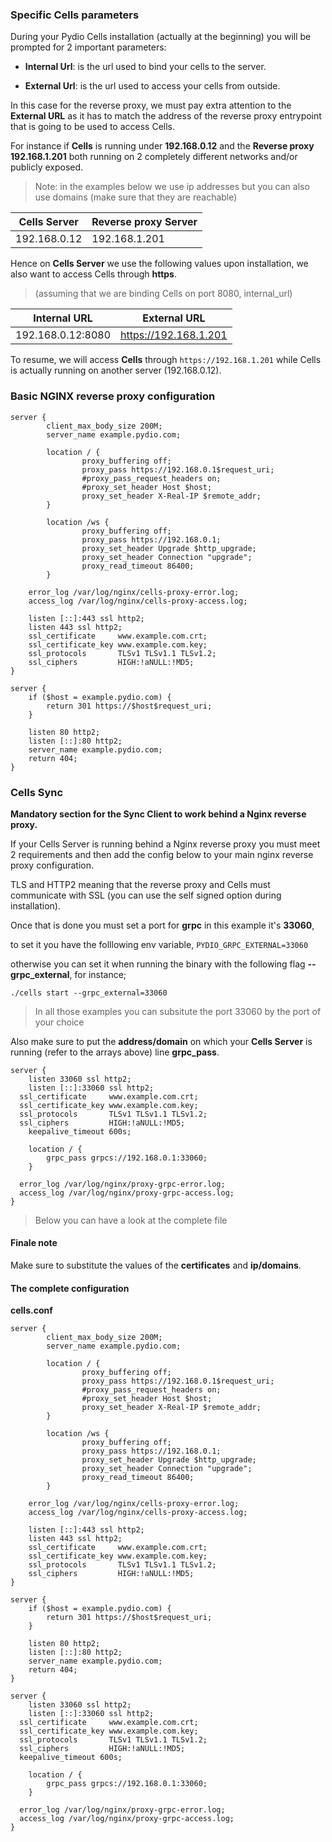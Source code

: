 ### Specific Cells parameters

During your Pydio Cells installation (actually at the beginning) you will be prompted for 2 important parameters:

* **Internal Url**: is the url used to bind your cells to the server.

* **External Url**: is the url used to access your cells from outside.

In this case for the reverse proxy, we must pay extra attention to the **External URL** as it has to match the address of the reverse proxy entrypoint that is going to be used to access Cells.



For instance if **Cells** is running under **192.168.0.12** and the **Reverse proxy** **192.168.1.201** both running on 2  completely different networks and/or publicly exposed.



> Note: in the examples below we use ip addresses but you can also use domains (make sure that they are reachable)

| Cells Server | Reverse proxy Server |
| ------------ | -------------------- |
| 192.168.0.12 | 192.168.1.201        |



Hence on **Cells Server** we use the following values upon installation, we also want to access Cells through **https**.



> (assuming that we are binding Cells on port 8080, internal_url)

| Internal URL      | External URL          |
| ----------------- | --------------------- |
| 192.168.0.12:8080 | https://192.168.1.201 |



To resume, we will access **Cells** through `https://192.168.1.201` while Cells is actually running on another server (192.168.0.12).



### Basic NGINX reverse proxy configuration



```nginx
server {
        client_max_body_size 200M;
        server_name example.pydio.com;

        location / {
                proxy_buffering off;
                proxy_pass https://192.168.0.1$request_uri;
                #proxy_pass_request_headers on;
                #proxy_set_header Host $host;
                proxy_set_header X-Real-IP $remote_addr;
        }

        location /ws {
                proxy_buffering off;
                proxy_pass https://192.168.0.1;
                proxy_set_header Upgrade $http_upgrade;
                proxy_set_header Connection "upgrade";
                proxy_read_timeout 86400;
        }

    error_log /var/log/nginx/cells-proxy-error.log;
    access_log /var/log/nginx/cells-proxy-access.log;

    listen [::]:443 ssl http2; 
    listen 443 ssl http2;
    ssl_certificate     www.example.com.crt;
    ssl_certificate_key www.example.com.key;
    ssl_protocols       TLSv1 TLSv1.1 TLSv1.2;
    ssl_ciphers         HIGH:!aNULL:!MD5;
}

server {
    if ($host = example.pydio.com) {
        return 301 https://$host$request_uri;
    } 

    listen 80 http2;
    listen [::]:80 http2;
    server_name example.pydio.com;
    return 404;
}
```



### Cells Sync

**Mandatory section for the Sync Client to work behind a Nginx reverse proxy.**

If your Cells Server is running behind a Nginx reverse proxy you must meet 2 requirements and then add the config below to your main nginx reverse proxy configuration.

TLS and HTTP2 meaning that the reverse proxy and Cells must communicate with SSL (you can use the self signed option during installation).

Once that is done you must set a port for **grpc** in this example it's **33060**,

to set it you have the folllowing env variable, `PYDIO_GRPC_EXTERNAL=33060`

otherwise you can set it when running the binary with the following flag **--grpc_external**, for instance;

`./cells start --grpc_external=33060`



> In all those examples you can subsitute the port 33060 by the port of your choice

Also make sure to put the **address/domain** on which your **Cells Server** is running (refer to the arrays above) line **grpc_pass**.

```nginx
server {
	listen 33060 ssl http2;
	listen [::]:33060 ssl http2;
  ssl_certificate     www.example.com.crt;
  ssl_certificate_key www.example.com.key;
  ssl_protocols       TLSv1 TLSv1.1 TLSv1.2;
  ssl_ciphers         HIGH:!aNULL:!MD5;
	keepalive_timeout 600s;
  
    location / {
		grpc_pass grpcs://192.168.0.1:33060;
	}
  
  error_log /var/log/nginx/proxy-grpc-error.log;
  access_log /var/log/nginx/proxy-grpc-access.log;
}
```

> Below you can have a look at the complete file

#### Finale note

Make sure to substitute the values of the **certificates** and **ip/domains**.



#### The complete configuration

**cells.conf**

```nginx
server {
        client_max_body_size 200M;
        server_name example.pydio.com;

        location / {
                proxy_buffering off;
                proxy_pass https://192.168.0.1$request_uri;
                #proxy_pass_request_headers on;
                #proxy_set_header Host $host;
                proxy_set_header X-Real-IP $remote_addr;
        }

        location /ws {
                proxy_buffering off;
                proxy_pass https://192.168.0.1;
                proxy_set_header Upgrade $http_upgrade;
                proxy_set_header Connection "upgrade";
                proxy_read_timeout 86400;
        }

    error_log /var/log/nginx/cells-proxy-error.log;
    access_log /var/log/nginx/cells-proxy-access.log;

    listen [::]:443 ssl http2; 
    listen 443 ssl http2;
    ssl_certificate     www.example.com.crt;
    ssl_certificate_key www.example.com.key;
    ssl_protocols       TLSv1 TLSv1.1 TLSv1.2;
    ssl_ciphers         HIGH:!aNULL:!MD5;
}

server {
    if ($host = example.pydio.com) {
        return 301 https://$host$request_uri;
    } 

    listen 80 http2;
    listen [::]:80 http2;
    server_name example.pydio.com;
    return 404;
}

server {
	listen 33060 ssl http2;
	listen [::]:33060 ssl http2;
  ssl_certificate     www.example.com.crt;
  ssl_certificate_key www.example.com.key;
  ssl_protocols       TLSv1 TLSv1.1 TLSv1.2;
  ssl_ciphers         HIGH:!aNULL:!MD5;
  keepalive_timeout 600s;
	
    location / {
		grpc_pass grpcs://192.168.0.1:33060;
	}
  
  error_log /var/log/nginx/proxy-grpc-error.log;
  access_log /var/log/nginx/proxy-grpc-access.log;
}
```

